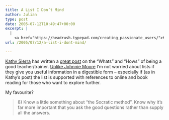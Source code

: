 ```yaml
---
title: A List I Don’t Mind
author: Julian
type: post
date: 2005-07-12T10:49:47+00:00
excerpt: |
  |
    <a href="https://headrush.typepad.com/creating_passionate_users/">Kathy Sierra</a> has written a <a href="https://headrush.typepad.com/creating_passionate_users/2005/07/ten_tips_for_ne.html">great post</a> on the "Whats" and "Hows" of being a good teacher/trainer. <a href="https://www.johnniemoore.com/blog/archives/001034.php">Unlike Johnnie Moore</a> I'm not worried about lists if they give you useful information in a digestible form - especially if (as in Kathy's post) the list is supported with references to online and book reading for those who want to explore further.
url: /2005/07/12/a-list-i-dont-mind/

---
```

[Kathy Sierra][1] has written a [great post][2] on the &#8220;Whats&#8221; and &#8220;Hows&#8221; of being a good teacher/trainer. [Unlike Johnnie Moore][3] I&#8217;m not worried about lists if they give you useful information in a digestible form &#8211; especially if (as in Kathy&#8217;s post) the list is supported with references to online and book reading for those who want to explore further. 

My favourite?

<blockquote cite="https://headrush.typepad.com/creating_passionate_users/2005/07/ten_tips_for_ne.html">
  <p>
    8) Know a little something about &#8220;the Socratic method&#8221;. Know why it&#8217;s far more important that you ask the good questions rather than supply all the answers.
  </p>
</blockquote>

 [1]: https://headrush.typepad.com/creating_passionate_users/
 [2]: https://headrush.typepad.com/creating_passionate_users/2005/07/ten_tips_for_ne.html
 [3]: https://www.johnniemoore.com/blog/archives/001034.php